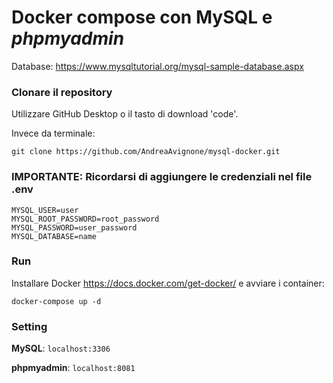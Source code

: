 # Docker compose con MySQL e *phpmyadmin*

Database: https://www.mysqltutorial.org/mysql-sample-database.aspx

### Clonare il repository
Utilizzare GitHub Desktop o il tasto di download 'code'.

Invece da terminale:
```
git clone https://github.com/AndreaAvignone/mysql-docker.git
```

### IMPORTANTE: Ricordarsi di aggiungere le credenziali nel file .env
```
MYSQL_USER=user
MYSQL_ROOT_PASSWORD=root_password
MYSQL_PASSWORD=user_password
MYSQL_DATABASE=name
```

### Run
Installare Docker https://docs.docker.com/get-docker/ e avviare i container:
```
docker-compose up -d
```

### Setting
**MySQL**: ```localhost:3306```

**phpmyadmin**: ```localhost:8081```